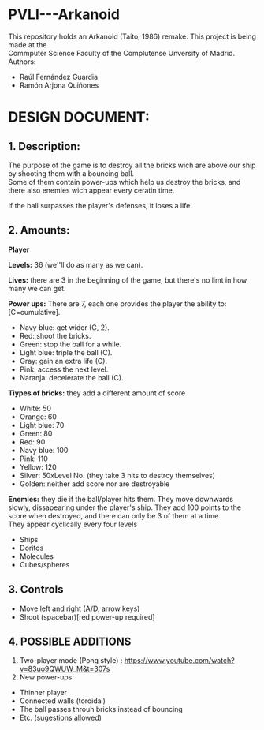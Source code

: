 # PVLI---Arkanoid
This repository holds an Arkanoid (Taito, 1986) remake. This project is being made at the  
Commputer Science Faculty of the Complutense Unversity of Madrid.  
Authors:

- Raúl Fernández Guardia  
- Ramón Arjona Quiñones

# DESIGN DOCUMENT:
## 1. Description:
  The purpose of the game is to destroy all the bricks wich are above our ship by shooting them with a bouncing ball.  
  Some of them contain power-ups which help us destroy the bricks, and there also enemies wich appear every ceratin time.

If the ball surpasses the player's defenses, it loses a life.

## 2. Amounts:
**Player**  
  
**Levels:** 36 (we''ll do as many as we can).  
  
**Lives:** there are 3 in the beginning of the game, but there's no limt in how many we can get. 
  
**Power ups:** There are 7, each one provides the player the ability to: [C=cumulative].  
- Navy blue: get wider (C, 2).  
- Red: shoot the bricks.  
- Green: stop the ball for a while.  
- Light blue: triple the ball (C).  
- Gray: gain an extra life (C).  
- Pink: access the next level.  
- Naranja: decelerate the ball (C).  
      
**Tiypes of bricks:** they add a different amount of score
- White: 50  
- Orange: 60  
- Light blue: 70  
- Green: 80  
- Red: 90  
- Navy blue: 100  
- Pink: 110  
- Yellow: 120  
- Silver: 50xLevel No. (they take 3 hits to destroy themselves)  
- Golden: neither add score nor are destroyable  
      
**Enemies:** they die if the ball/player hits them. They move downwards slowly, dissapearing under the player's ship.
    They add 100 points to the score when destroyed, and there can only be 3 of them at a time.  
    They appear cyclically every four levels  
- Ships 
- Doritos  
- Molecules  
- Cubes/spheres  
    
## 3. Controls  
- Move left and right (A/D, arrow keys)  
- Shoot (spacebar)[red power-up required]  
   
## 4. POSSIBLE ADDITIONS  
1. Two-player mode (Pong style) : https://www.youtube.com/watch?v=83uo9QWUW_M&t=307s  
2. New power-ups:    
  - Thinner player   
  - Connected walls (toroidal)  
  - The ball passes throuh bricks instead of bouncing 
  - Etc. (sugestions allowed)

    
   



